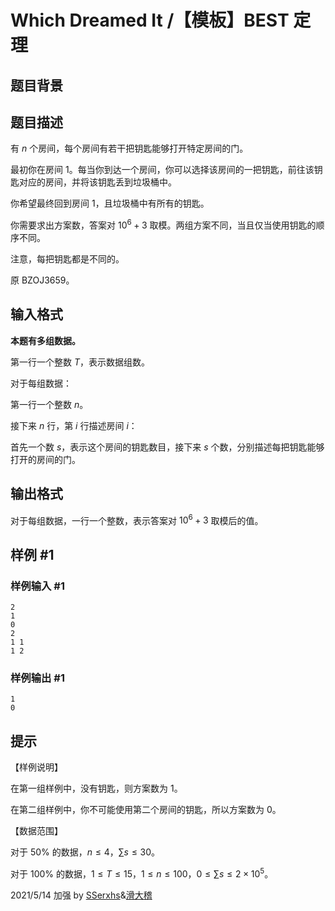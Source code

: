 # Which Dreamed It /【模板】BEST 定理

## 题目背景



## 题目描述

有 $n$ 个房间，每个房间有若干把钥匙能够打开特定房间的门。

最初你在房间 $1$。每当你到达一个房间，你可以选择该房间的一把钥匙，前往该钥匙对应的房间，并将该钥匙丢到垃圾桶中。

你希望最终回到房间 $1$，且垃圾桶中有所有的钥匙。

你需要求出方案数，答案对 $10^6 + 3$ 取模。两组方案不同，当且仅当使用钥匙的顺序不同。

注意，每把钥匙都是不同的。

原 BZOJ3659。

## 输入格式

**本题有多组数据。**

第一行一个整数 $T$，表示数据组数。

对于每组数据：

第一行一个整数 $n$。

接下来 $n$ 行，第 $i$ 行描述房间 $i$：

首先一个数 $s$，表示这个房间的钥匙数目，接下来 $s$ 个数，分别描述每把钥匙能够打开的房间的门。

## 输出格式

对于每组数据，一行一个整数，表示答案对 $10^6+3$ 取模后的值。

## 样例 #1

### 样例输入 #1
```
2
1
0
2
1 1
1 2
```

### 样例输出 #1

```
1
0
```

## 提示

【样例说明】

在第一组样例中，没有钥匙，则方案数为 $1$。

在第二组样例中，你不可能使用第二个房间的钥匙，所以方案数为 $0$。

【数据范围】

对于 $50\%$ 的数据，$n \le 4$，$\sum s \le 30$。

对于 $100\%$ 的数据，$1 \le T \le 15$，$1 \le n \le 100$，$0 \le \sum s \le 2 \times 10^5$。

2021/5/14 加强 by [SSerxhs](https://www.luogu.com.cn/user/29826)&[滑大稽](https://www.luogu.com.cn/user/203743)
